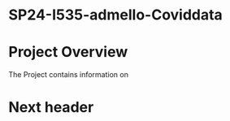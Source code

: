 # SP24-I535-admello-Coviddata

# Project Overview
The Project contains information on 

# Next header
